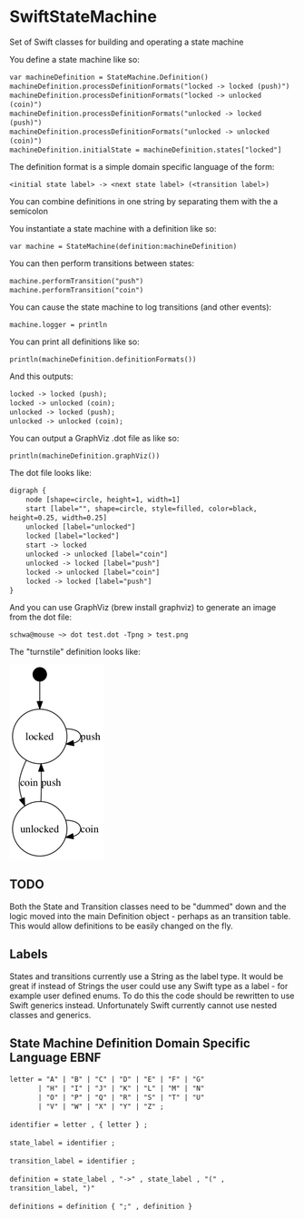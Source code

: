# SwiftStateMachine

Set of Swift classes for building and operating a state machine

You define a state machine like so:

    var machineDefinition = StateMachine.Definition()
    machineDefinition.processDefinitionFormats("locked -> locked (push)")
    machineDefinition.processDefinitionFormats("locked -> unlocked (coin)")
    machineDefinition.processDefinitionFormats("unlocked -> locked (push)")
    machineDefinition.processDefinitionFormats("unlocked -> unlocked (coin)")
    machineDefinition.initialState = machineDefinition.states["locked"]

The definition format is a simple domain specific language of the form:

    <initial state label> -> <next state label> (<transition label>)

You can combine definitions in one string by separating them with the a semicolon

You instantiate a state machine with a definition like so:

    var machine = StateMachine(definition:machineDefinition)

You can then perform transitions between states:

    machine.performTransition("push")
    machine.performTransition("coin")

You can cause the state machine to log transitions (and other events):

    machine.logger = println

You can print all definitions like so:

    println(machineDefinition.definitionFormats())

And this outputs:

    locked -> locked (push);
    locked -> unlocked (coin);
    unlocked -> locked (push);
    unlocked -> unlocked (coin);

You can output a GraphViz .dot file as like so:

    println(machineDefinition.graphViz())

The dot file looks like:

    digraph {
        node [shape=circle, height=1, width=1]
        start [label="", shape=circle, style=filled, color=black, height=0.25, width=0.25]
        unlocked [label="unlocked"]
        locked [label="locked"]
        start -> locked
        unlocked -> unlocked [label="coin"]
        unlocked -> locked [label="push"]
        locked -> unlocked [label="coin"]
        locked -> locked [label="push"]
    }
    
And you can use GraphViz (brew install graphviz) to generate an image from the dot file:

    schwa@mouse ~> dot test.dot -Tpng > test.png

The "turnstile" definition looks like:

![test.png](test.png)

## TODO

Both the State and Transition classes need to be "dummed" down and the logic moved into the main Definition object - perhaps as an transition table. This would allow definitions to be easily changed on the fly.

## Labels

States and transitions currently use a String as the label type. It would be great if instead of Strings the user could use any Swift type as a label - for example user defined enums. To do this the code should be rewritten to use Swift generics instead. Unfortunately Swift currently cannot use nested classes and generics.

## State Machine Definition Domain Specific Language EBNF

    letter = "A" | "B" | "C" | "D" | "E" | "F" | "G"
           | "H" | "I" | "J" | "K" | "L" | "M" | "N"
           | "O" | "P" | "Q" | "R" | "S" | "T" | "U"
           | "V" | "W" | "X" | "Y" | "Z" ;

    identifier = letter , { letter } ;

    state_label = identifier ;

    transition_label = identifier ;

    definition = state_label , "->" , state_label , "(" , transition_label, ")"

    definitions = definition { ";" , definition }
